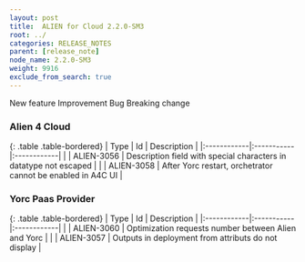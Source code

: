 ```yaml
---
layout: post
title:  ALIEN for Cloud 2.2.0-SM3
root: ../
categories: RELEASE_NOTES
parent: [release_note]
node_name: 2.2.0-SM3
weight: 9916
exclude_from_search: true
---
```





<i class="fa fa-plus text-success"></i> New feature <i class="fa fa-level-up text-primary"></i> Improvement  <i class="fa fa-bug text-danger"></i> Bug <i class="fa fa-exclamation-triangle text-warning"></i> Breaking change


### Alien 4 Cloud



  {: .table .table-bordered}
  | Type        | Id         | Description |
  |:------------|:-----------|:------------|
        |  <i class="fa fa-bug text-danger"></i> | ALIEN-3056 | Description field with special characters in datatype not escaped  |
    |  <i class="fa fa-bug text-danger"></i> | ALIEN-3058 | After Yorc restart, orchetrator cannot be enabled in A4C UI  |
  


### Yorc Paas Provider



  {: .table .table-bordered}
  | Type        | Id         | Description |
  |:------------|:-----------|:------------|
      |  <i class="fa fa-level-up text-primary"></i> | ALIEN-3060 | Optimization requests number between Alien and Yorc  |
      |  <i class="fa fa-bug text-danger"></i> | ALIEN-3057 | Outputs in deployment from attributs do not display  |
  

